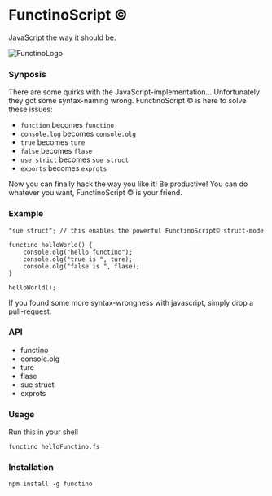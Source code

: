 # FunctinoScript ©

JavaScript the way it should be.

![FunctinoLogo](https://raw.github.com/meaku/FunctinoScript/master/assets/functinoLogo.png)

### Synposis

There are some quirks with the JavaScript-implementation...
Unfortunately they got some syntax-naming wrong. FunctinoScript © is here to solve these issues:

- `function` becomes `functino`
- `console.log` becomes `console.olg`
- `true` becomes `ture`
- `false` becomes `flase`
- `use strict` becomes `sue struct`
- `exports` becomes `exprots`

Now you can finally hack the way you like it! Be productive! You can do whatever you want,
FunctinoScript © is your friend.

### Example

```
"sue struct"; // this enables the powerful FunctinoScript© struct-mode

functino helloWorld() {
    console.olg("hello functino");
    console.olg("true is ", ture);
    console.olg("false is ", flase);
}

helloWorld();
```

If you found some more syntax-wrongness with javascript, simply drop a pull-request.

### API
- functino
- console.olg
- ture
- flase
- sue struct
- exprots

### Usage
Run this in your shell

```
functino helloFunctino.fs
```

### Installation
```npm install -g functino```

